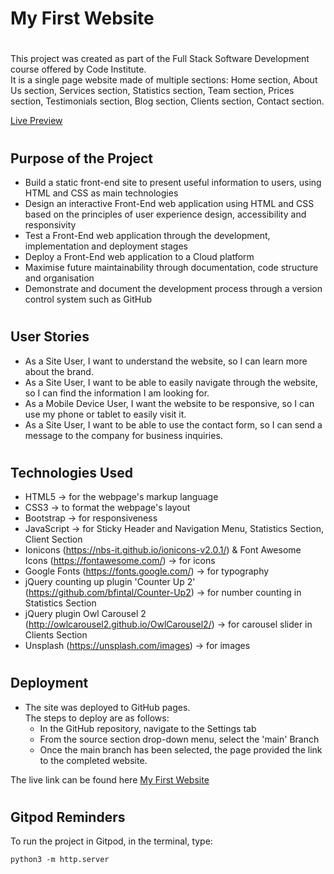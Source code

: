 # **My First Website**


#

This project was created as part of the Full Stack Software Development course offered by Code Institute. <br>
It is a single page website made of multiple sections: Home section, About Us section, Services section, Statistics section, Team section, Prices section, Testimonials section, Blog section, Clients section, Contact section.

[Live Preview](https://yari-carelli.github.io/My-First-Website/)

#

## Purpose of the Project

- Build a static front-end site to present useful information to users, using HTML and CSS as main technologies
- Design an interactive Front-End web application using HTML and CSS based on the principles of user experience design, accessibility and responsivity
- Test a Front-End web application through the development, implementation and deployment stages
- Deploy a Front-End web application to a Cloud platform
- Maximise future maintainability through documentation, code structure and organisation
- Demonstrate and document the development process through a version control system such as GitHub

#

## User Stories

- As a Site User, I want to understand the website, so I can learn more about the brand.
- As a Site User, I want to be able to easily navigate through the website, so I can find the information I am looking for.
- As a Mobile Device User, I want the website to be responsive, so I can use my phone or tablet to easily visit it.
- As a Site User, I want to be able to use the contact form, so I can send a message to the company for business inquiries.

#

## Technologies Used

- HTML5 → for the webpage's markup language
- CSS3 → to format the webpage's layout
- Bootstrap → for responsiveness
- JavaScript → for Sticky Header and Navigation Menu, Statistics Section, Client Section
- Ionicons (https://nbs-it.github.io/ionicons-v2.0.1/) & Font Awesome Icons (https://fontawesome.com/) → for icons
- Google Fonts (https://fonts.google.com/) → for typography
- jQuery counting up plugin 'Counter Up 2' (https://github.com/bfintal/Counter-Up2) → for number counting in Statistics Section
- jQuery plugin Owl Carousel 2 (http://owlcarousel2.github.io/OwlCarousel2/) → for carousel slider in Clients Section
- Unsplash (https://unsplash.com/images) → for images

#

## Deployment

- The site was deployed to GitHub pages. <br>
The steps to deploy are as follows:
   - In the GitHub repository, navigate to the Settings tab
   - From the source section drop-down menu, select the 'main' Branch
   - Once the main branch has been selected, the page provided the link to the completed website.

The live link can be found here [My First Website](https://yari-carelli.github.io/My-First-Website/)

#

## Gitpod Reminders

To run the project in Gitpod, in the terminal, type:

`python3 -m http.server`

